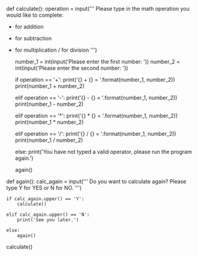 def calculate():
    operation = input('''
Please type in the math operation you would like to complete:
+ for addition
- for subtraction
* for multiplication
/ for division
''')

    number_1 = int(input('Please enter the first number: '))
    number_2 = int(input('Please enter the second number: '))

    if operation == '+':
        print('{} + {} = '.format(number_1, number_2))
        print(number_1 + number_2)

    elif operation == '-':
        print('{} - {} = '.format(number_1, number_2))
        print(number_1 - number_2)

    elif operation == '*':
        print('{} * {} = '.format(number_1, number_2))
        print(number_1 * number_2)

    elif operation == '/':
        print('{} / {} = '.format(number_1, number_2))
        print(number_1 / number_2)

    else:
        print('You have not typed a valid operator, please run the program again.')

    again()

def again():
    calc_again = input('''
Do you want to calculate again?
Please type Y for YES or N for NO.
''')

    if calc_again.upper() == 'Y':
        calculate()

    elif calc_again.upper() == 'N':
        print('See you later.')

    else:
        again()

calculate()
